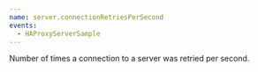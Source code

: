 ```yaml
---
name: server.connectionRetriesPerSecond
events:
  - HAProxyServerSample
---
```


Number of times a connection to a server was retried per second.